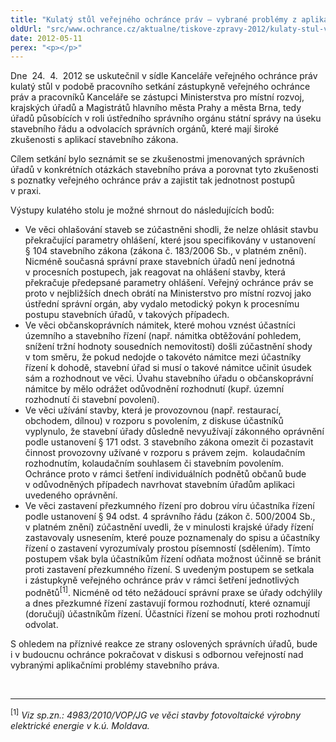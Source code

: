 ```yaml
---
title: "Kulatý stůl veřejného ochránce práv – vybrané problémy z aplikace stavebního práva"
oldUrl: "src/www.ochrance.cz/aktualne/tiskove-zpravy-2012/kulaty-stul-verejneho-ochrance-prav-vybrane-problemy-z-aplikace-stavebniho-prava"
date: 2012-05-11
perex: "<p></p>"
---
```


<!-- imported from the old website -->

<p>Dne  24.  4.  2012 se uskutečnil v sídle Kanceláře veřejného ochránce práv kulatý stůl v podobě pracovního setkání zástupkyně veřejného ochránce práv a pracovníků Kanceláře se zástupci Ministerstva pro místní rozvoj, krajských úřadů a Magistrátů hlavního města Prahy a města Brna, tedy úřadů působících v roli ústředního správního orgánu státní správy na úseku stavebního řádu a odvolacích správních orgánů, které mají široké zkušenosti s aplikací stavebního zákona. </p><p>Cílem setkání bylo seznámit se se zkušenostmi jmenovaných správních úřadů v konkrétních otázkách stavebního práva a porovnat tyto zkušenosti s poznatky veřejného ochránce práv a zajistit tak jednotnost postupů v praxi. </p><p>Výstupy kulatého stolu je možné shrnout do následujících bodů: </p><ul><li>Ve věci ohlašování staveb se zúčastněni shodli, že nelze ohlásit stavbu překračující parametry ohlášení, které jsou specifikovány v ustanovení § 104 stavebního zákona (zákona č. 183/2006 Sb., v platném znění). Nicméně současná správní praxe stavebních úřadů není jednotná v procesních postupech, jak reagovat na ohlášení stavby, která překračuje předepsané parametry ohlášení. Veřejný ochránce práv se proto v nejbližších dnech obrátí na Ministerstvo pro místní rozvoj jako ústřední správní orgán, aby vydalo metodický pokyn k procesnímu postupu stavebních úřadů, v takových případech. </li><li>Ve věci občanskoprávních námitek, které mohou vznést účastníci územního a stavebního řízení (např. námitka obtěžování pohledem, snížení tržní hodnoty sousedních nemovitostí) došli zúčastnění shody v tom směru, že pokud nedojde o takovéto námitce mezi účastníky řízení k dohodě, stavební úřad si musí o takové námitce učinit úsudek sám a rozhodnout ve věci. Úvahu stavebního úřadu o občanskoprávní námitce by mělo odrážet odůvodnění rozhodnutí (kupř. územní rozhodnutí či stavební povolení). </li><li>Ve věci užívání stavby, která je provozovnou (např. restaurací, obchodem, dílnou) v rozporu s povolením, z diskuse účastníků vyplynulo, že stavební úřady důsledně nevyužívají zákonného oprávnění podle ustanovení § 171 odst. 3 stavebního zákona omezit či pozastavit činnost provozovny užívané v rozporu s právem zejm.  kolaudačním rozhodnutím, kolaudačním souhlasem či stavebním povolením.  Ochránce proto v rámci šetření individuálních podnětů občanů bude v odůvodněných případech navrhovat stavebním úřadům aplikaci uvedeného oprávnění. </li><li>Ve věci zastavení přezkumného řízení pro dobrou víru účastníka řízení podle ustanovení § 94 odst. 4 správního řádu (zákon č. 500/2004 Sb., v platném znění) zúčastnění uvedli, že v minulosti <a name="_GoBack"></a>krajské úřady řízení zastavovaly usnesením, které pouze poznamenaly do spisu a účastníky řízení o zastavení vyrozumívaly prostou písemností (sdělením). Tímto postupem však byla účastníkům řízení odňata možnost účinně se bránit proti zastavení přezkumného řízení. S uvedeným postupem se setkala i zástupkyně veřejného ochránce práv v rámci šetření jednotlivých podnětů<sup>[1]</sup>. Nicméně od této nežádoucí správní praxe se úřady odchýlily a dnes přezkumné řízení zastavují formou rozhodnutí, které oznamují (doručují) účastníkům řízení. Účastníci řízení se mohou proti rozhodnutí odvolat. </li></ul><p>S ohledem na příznivé reakce ze strany oslovených správních úřadů, bude i v budoucnu ochránce pokračovat v diskusi s odbornou veřejností nad vybranými aplikačními problémy stavebního práva. </p><br /><hr /><p><sup>[1]</sup><em> Viz sp.zn.: 4983/2010/VOP/JG ve věci stavby fotovoltaické výrobny elektrické energie v k.ú. Moldava. </em></p>
